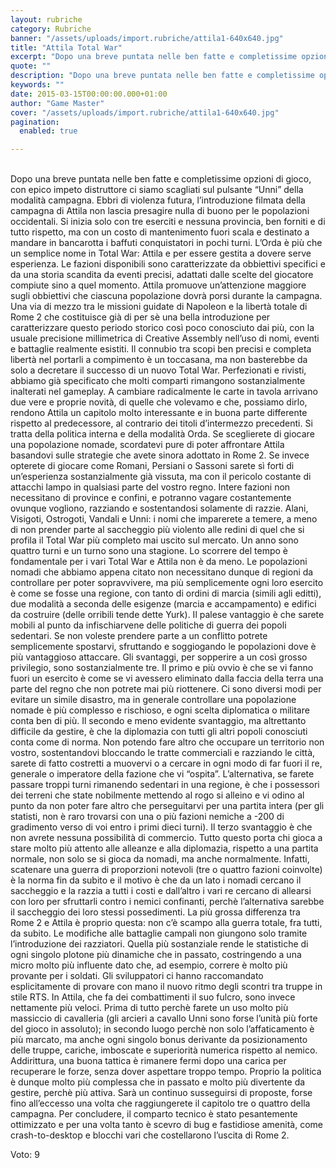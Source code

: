 ```yaml
---
layout: rubriche
category: Rubriche
banner: "/assets/uploads/import.rubriche/attila1-640x640.jpg"
title: "Attila Total War"
excerpt: "Dopo una breve puntata nelle ben fatte e completissime opzioni di gioco, con epico impeto distruttore ci siamo scagliati sul pulsante “Unni” della modalità campagna. Ebbri di violenza futura, l’introduzione filmata della campagna di Attila non lascia presagire nulla di buono per le popolazioni occidentali. Si inizia solo con tre eserciti e nessuna provincia, ben [&hellip"
quote: ""
description: "Dopo una breve puntata nelle ben fatte e completissime opzioni di gioco, con epico impeto distruttore ci siamo scagliati sul pulsante “Unni” della modalità campagna. Ebbri di violenza futura, l’introduzione filmata della campagna di Attila non lascia presagire nulla di buono per le popolazioni occidentali. Si inizia solo con tre eserciti e nessuna provincia, ben [&hellip"
keywords: ""
date: 2015-03-15T00:00:00.000+01:00
author: "Game Master"
cover: "/assets/uploads/import.rubriche/attila1-640x640.jpg"
pagination:
  enabled: true

---
```


[](https://hotmc.com/wp-content/uploads/2015/03/attila1.jpg)  
Dopo una breve puntata nelle ben fatte e completissime opzioni di gioco, con epico impeto distruttore ci siamo scagliati sul pulsante “Unni” della modalità campagna. Ebbri di violenza futura, l’introduzione filmata della campagna di Attila non lascia presagire nulla di buono per le popolazioni occidentali. Si inizia solo con tre eserciti e nessuna provincia, ben forniti e di tutto rispetto, ma con un costo di mantenimento fuori scala e destinato a mandare in bancarotta i baffuti conquistatori in pochi turni. L’Orda è più che un semplice nome in Total War: Attila e per essere gestita a dovere serve esperienza. Le fazioni disponibili sono caratterizzate da obbiettivi specifici e da una storia scandita da eventi precisi, adattati dalle scelte del giocatore compiute sino a quel momento. Attila promuove un’attenzione maggiore sugli obbiettivi che ciascuna popolazione dovrà porsi durante la campagna. Una via di mezzo tra le missioni guidate di Napoleon e la libertà totale di Rome 2 che costituisce già di per sè una bella introduzione per caratterizzare questo periodo storico così poco conosciuto dai più, con la usuale precisione millimetrica di Creative Assembly nell’uso di nomi, eventi e battaglie realmente esistiti. Il connubio tra scopi ben precisi e completa libertà nel portarli a compimento è un toccasana, ma non basterebbe da solo a decretare il successo di un nuovo Total War. Perfezionati e rivisti, abbiamo già specificato che molti comparti rimangono sostanzialmente inalterati nel gameplay. A cambiare radicalmente le carte in tavola arrivano due vere e proprie novità, di quelle che volevamo e che, possiamo dirlo, rendono Attila un capitolo molto interessante e in buona parte differente rispetto al predecessore, al contrario dei titoli d’intermezzo precedenti. Si tratta della politica interna e della modalità Orda. Se sceglierete di giocare una popolazione nomade, scordatevi pure di poter affrontare Attila basandovi sulle strategie che avete sinora adottato in Rome 2\. Se invece opterete di giocare come Romani, Persiani o Sassoni sarete sì forti di un’esperienza sostanzialmente già vissuta, ma con il pericolo costante di attacchi lampo in qualsiasi parte del vostro regno. Intere fazioni non necessitano di province e confini, e potranno vagare costantemente ovunque vogliono, razziando e sostentandosi solamente di razzie. Alani, Visigoti, Ostrogoti, Vandali e Unni: i nomi che imparerete a temere, a meno di non prender parte al saccheggio più violento alle redini di quel che si profila il Total War più completo mai uscito sul mercato. Un anno sono quattro turni e un turno sono una stagione. Lo scorrere del tempo è fondamentale per i vari Total War e Attila non è da meno. Le popolazioni nomadi che abbiamo appena citato non necessitano dunque di regioni da controllare per poter sopravvivere, ma più semplicemente ogni loro esercito è come se fosse una regione, con tanto di ordini di marcia (simili agli editti), due modalità a seconda delle esigenze (marcia e accampamento) e edifici da costruire (delle orribili tende dette Yurk). Il palese vantaggio è che sarete mobili al punto da infischiarvene delle politiche di guerra dei popoli sedentari. Se non voleste prendere parte a un conflitto potrete semplicemente spostarvi, sfruttando e soggiogando le popolazioni dove è più vantaggioso attaccare. Gli svantaggi, per sopperire a un così grosso privilegio, sono sostanzialmente tre. Il primo e più ovvio è che se vi fanno fuori un esercito è come se vi avessero eliminato dalla faccia della terra una parte del regno che non potrete mai più riottenere. Ci sono diversi modi per evitare un simile disastro, ma in generale controllare una popolazione nomade è più complesso e rischioso, e ogni scelta diplomatica o militare conta ben di più. Il secondo e meno evidente svantaggio, ma altrettanto difficile da gestire, è che la diplomazia con tutti gli altri popoli conosciuti conta come di norma. Non potendo fare altro che occupare un territorio non vostro, sostentandovi bloccando le tratte commerciali e razziando le città, sarete di fatto costretti a muovervi o a cercare in ogni modo di far fuori il re, generale o imperatore della fazione che vi “ospita”. L’alternativa, se farete passare troppi turni rimanendo sedentari in una regione, è che i possessori dei terreni che state nobilmente mettendo al rogo si alleino e vi odino al punto da non poter fare altro che perseguitarvi per una partita intera (per gli statisti, non è raro trovarsi con una o più fazioni nemiche a -200 di gradimento verso di voi entro i primi dieci turni). Il terzo svantaggio è che non avrete nessuna possibilità di commercio. Tutto questo porta chi gioca a stare molto più attento alle alleanze e alla diplomazia, rispetto a una partita normale, non solo se si gioca da nomadi, ma anche normalmente. Infatti, scatenare una guerra di proporzioni notevoli (tre o quattro fazioni coinvolte) è la norma fin da subito e il motivo è che da un lato i nomadi cercano il saccheggio e la razzia a tutti i costi e dall’altro i vari re cercano di allearsi con loro per sfruttarli contro i nemici confinanti, perchè l’alternativa sarebbe il saccheggio dei loro stessi possedimenti. La più grossa differenza tra Rome 2 e Attila è proprio questa: non c’è scampo alla guerra totale, fra tutti, da subito. Le modifiche alle battaglie campali non giungono solo tramite l’introduzione dei razziatori. Quella più sostanziale rende le statistiche di ogni singolo plotone più dinamiche che in passato, costringendo a una micro molto più influente dato che, ad esempio, correre è molto più provante per i soldati. Gli sviluppatori ci hanno raccomandato esplicitamente di provare con mano il nuovo ritmo degli scontri tra truppe in stile RTS. In Attila, che fa dei combattimenti il suo fulcro, sono invece nettamente più veloci. Prima di tutto perchè farete un uso molto più massiccio di cavalleria (gli arcieri a cavallo Unni sono forse l’unità più forte del gioco in assoluto); in secondo luogo perchè non solo l’affaticamento è più marcato, ma anche ogni singolo bonus derivante da posizionamento delle truppe, cariche, imboscate e superiorità numerica rispetto al nemico. Addirittura, una buona tattica è rimanere fermi dopo una carica per recuperare le forze, senza dover aspettare troppo tempo. Proprio la politica è dunque molto più complessa che in passato e molto più divertente da gestire, perchè più attiva. Sarà un continuo susseguirsi di proposte, forse fino all’eccesso una volta che raggiungerete il capitolo tre o quattro della campagna. Per concludere, il comparto tecnico è stato pesantemente ottimizzato e per una volta tanto è scevro di bug e fastidiose amenità, come crash-to-desktop e blocchi vari che costellarono l’uscita di Rome 2.

Voto: 9